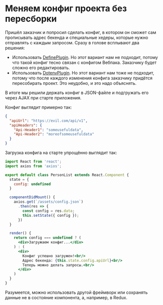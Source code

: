 # Меняем конфиг проекта без пересборки

Пришёл заказчик и попросил сделать конфиг, в котором он сможет сам прописывать адрес бекенда и специальные хедеры, которые нужно отправлять с каждым запросом. Сразу в голове всплывают два решения:
* Использовать [DefinePlugin](https://webpack.js.org/plugins/define-plugin/). Но этот вариант нам не подходит, потому что такой конфиг тесно связан с конфигом Вебпака. Заказчику будет сложно его редактировать.
* Использовать [DotenvPlugin](https://github.com/mrsteele/dotenv-webpack). Но этот вариант нам тоже не подходит, потому что после каждого изменения конфига заказчику придётся пересобирать проект. Это неудобно, и это надо объяснять.

В итоге мы решили держать конфиг в JSON-файле и подгружать его через AJAX при старте приложения.

Конфиг выглядит примерно так:
```json
{
  "apiUrl": "https://evil.com/api/v1",
  "apiHeaders": {
    "Api-Header1": "someusefuldata",
    "Api-Header2": "moreofsomeusefuldata"
  }
}
```

Загрузка конфига на старте упрощённо выглядит так:
```jsx
import React from 'react';
import axios from 'axios';

export default class PersonList extends React.Component {
  state = {
    config: undefined
  }

  componentDidMount() {
    axios.get(`/assets/config.json`)
      .then(res => {
        const config = res.data;
        this.setState({ config });
      })
  }

  render() {
    return config === undefined ? (
      <div>Загружаем конфиг...</div>
    ) : (
      <div>
        Конфиг успешно загружен!<br/>
        Адрес бекенда: {this.state.config.apiUrl}<br/>
        Теперь можно делать запросы.<br/>
      </div>
    )
  }
}
```

Разумеется, можно использовать другой фреймворк или сохранять данные не в состояние компонента, а, например, в Redux.